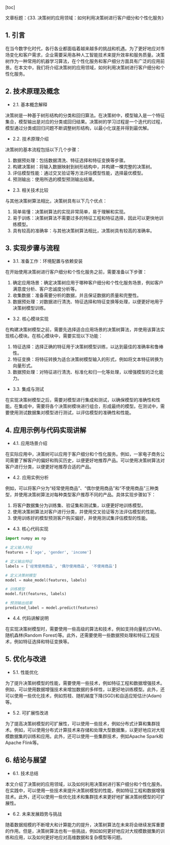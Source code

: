 
[toc]                    
                
                
文章标题：《33. 决策树的应用领域：如何利用决策树进行客户细分和个性化服务》

## 1. 引言

在当今数字化时代，各行各业都面临着越来越多的挑战和机遇。为了更好地应对市场变化和客户需求，企业需要采用各种人工智能技术来提升效率和服务质量。决策树作为一种常用的机器学习算法，在个性化服务和客户细分方面具有广泛的应用前景。在本文中，我们将介绍决策树的应用领域，如何利用决策树进行客户细分和个性化服务。

## 2. 技术原理及概念

- 2.1. 基本概念解释

决策树是一种基于树形结构的分类和回归算法。在决策树中，模型输入是一个特征集合，模型输出是对应的分类或回归结果。决策树的学习过程是一个迭代的过程，模型通过分类或回归问题不断调整树形结构，以最小化误差并得到最优解。

- 2.2. 技术原理介绍

决策树的基本流程包括以下几个步骤：

1. 数据预处理：包括数据清洗、特征选择和特征变换等步骤。
2. 构建决策树：将输入数据映射到树形结构中，并构建一棵完整的决策树。
3. 评估模型性能：通过交叉验证等方法评估模型性能，选择最优模型。
4. 预测输出：使用所选的模型预测输出结果。

- 2.3. 相关技术比较

与其他决策树算法相比，决策树具有以下几个优点：

1. 简单易懂：决策树算法的实现非常简单，易于理解和实现。
2. 易于训练：决策树算法不需要过多的特征工程和特征选择，因此可以更快地训练模型。
3. 具有较高的准确率：与其他决策树算法相比，决策树具有较高的准确率。

## 3. 实现步骤与流程

- 3.1. 准备工作：环境配置与依赖安装

在开始使用决策树进行客户细分和个性化服务之前，需要准备以下步骤：

1. 确定应用场景：确定决策树应用于哪种客户细分和个性化服务场景，例如客户满意度分析、客户忠诚度分析等。
2. 收集数据：准备需要分析的数据，并且保证数据的质量和完整性。
3. 数据预处理：对数据进行清洗、特征选择和特征变换等处理，以便更好地用于决策树模型训练。

- 3.2. 核心模块实现

在构建决策树模型之前，需要先选择适合应用场景的决策树算法，并使用该算法实现核心模块。在核心模块中，需要实现以下功能：

1. 特征选择：选择正确的特征用于决策树模型训练，以达到最佳的准确率和鲁棒性。
2. 特征变换：将特征转换为适合决策树模型输入的形式，例如将文本特征转换为向量形式。
3. 数据预处理：对特征进行清洗、标准化和归一化等处理，以增强模型的泛化能力。

- 3.3. 集成与测试

在实现决策树模型之后，需要对模型进行集成和测试，以确保模型的准确性和性能。在集成中，需要将各个决策树模块进行组合，形成最终的模型。在测试中，需要使用测试数据集对模型进行测试，以评估模型的准确性和性能。

## 4. 应用示例与代码实现讲解

- 4.1. 应用场景介绍

在实际应用中，决策树可以应用于客户细分和个性化服务。例如，一家电子商务公司需要了解客户的偏好和购买历史，以便更好地推荐产品。可以使用决策树算法对客户进行分类，以便更好地推荐合适的产品。

- 4.2. 应用实例分析

例如，可以将客户分为“经常使用商品”、“偶尔使用商品”和“不使用商品”三种类型，并使用决策树算法对每种类型客户推荐不同的产品。具体实现步骤如下：

1. 将客户数据集分为训练集、验证集和测试集，以便更好地训练模型。
2. 使用决策树算法对客户进行分类，并使用交叉验证等方法评估模型的性能。
3. 使用训练好的模型预测客户购买偏好，并使用测试集评估模型的性能。

- 4.3. 核心代码实现

```python
import numpy as np

# 定义输入特征
features = ['age', 'gender', 'income']

# 定义输出特征
labels = ['经常使用商品', '偶尔使用商品', '不使用商品']

# 定义决策树模型
model = make_model(features, labels)

# 训练模型
model.fit(features, labels)

# 预测输出结果
predicted_label = model.predict(features)
```

- 4.4. 代码讲解说明

在实现决策树模型时，需要使用一些高级的算法和技术，例如支持向量机(SVM)、随机森林(Random Forest)等。此外，还需要使用一些数据预处理和特征工程技术，例如特征选择和特征变换等。

## 5. 优化与改进

- 5.1. 性能优化

为了提升决策树模型的性能，需要使用一些技术，例如特征工程和数据增强技术。例如，可以使用数据增强技术来增加数据的多样性，以更好地训练模型。此外，还可以使用一些优化技术，例如剪枝、随机梯度下降(SGD)和自适应矩估计(Adam)等。

- 5.2. 可扩展性改进

为了提高决策树模型的可扩展性，可以使用一些技术，例如分布式计算和集群技术。例如，可以使用分布式计算技术来存储和处理大型数据集，以更好地应对大规模数据集的训练和应用。此外，还可以使用一些集群技术，例如Apache Spark和Apache Flink等。

## 6. 结论与展望

- 6.1. 技术总结

本文介绍了决策树的应用领域，以及如何利用决策树进行客户细分和个性化服务。在实践中，可以使用一些技术来提升决策树模型的性能，例如特征工程和数据增强技术。此外，还可以使用一些优化技术和集群技术来更好地扩展决策树模型的可扩展性。

- 6.2. 未来发展趋势与挑战

随着数据规模的不断增大和计算能力的提升，决策树算法在未来将会继续发挥重要的作用。但是，决策树算法也有一些挑战，例如如何更好地应对大规模数据集的训练和应用，以及如何更好地应对高维数据和复杂模型等问题。

